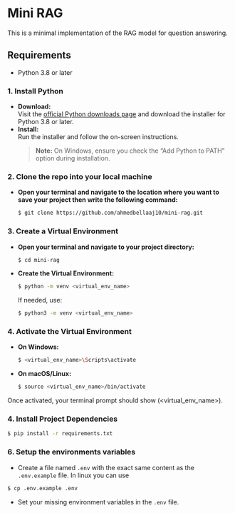 # Mini RAG

This is a minimal implementation of the RAG model for question answering.

## Requirements
- Python 3.8 or later

### 1. Install Python
- **Download:**  
  Visit the [official Python downloads page](https://www.python.org/downloads/) and download the installer for Python 3.8 or later.
- **Install:**  
  Run the installer and follow the on-screen instructions.  
  > **Note:** On Windows, ensure you check the “Add Python to PATH” option during installation.

### 2. Clone the repo into your local machine 
- **Open your terminal and navigate to the location where you want to save your project then write the following command:**
  ```bash
  $ git clone https://github.com/ahmedbellaaj10/mini-rag.git

### 3. Create a Virtual Environment
- **Open your terminal and navigate to your project directory:**
  ```bash
  $ cd mini-rag
- **Create the Virtual Environment:**
  ```bash
  $ python -m venv <virtual_env_name>
  ```
  If needed, use:
  ```bash
  $ python3 -m venv <virtual_env_name>
  ```

### 4. Activate the Virtual Environment
- **On Windows:**
  ```bash
  $ <virtual_env_name>\Scripts\activate
- **On macOS/Linux:**
  ```bash
  $ source <virtual_env_name>/bin/activate
  ```
Once activated, your terminal prompt should show (<virtual_env_name>).

### 4. Install Project Dependencies
  ```bash
  $ pip install -r requirements.txt
  ```

### 6. Setup the environments variables
  * Create a file named `.env` with the exact same content as the `.env.example` file. In linux you can use 
  ```bash
  $ cp .env.example .env
  ``` 
  * Set your missing environment variables in the `.env` file.

